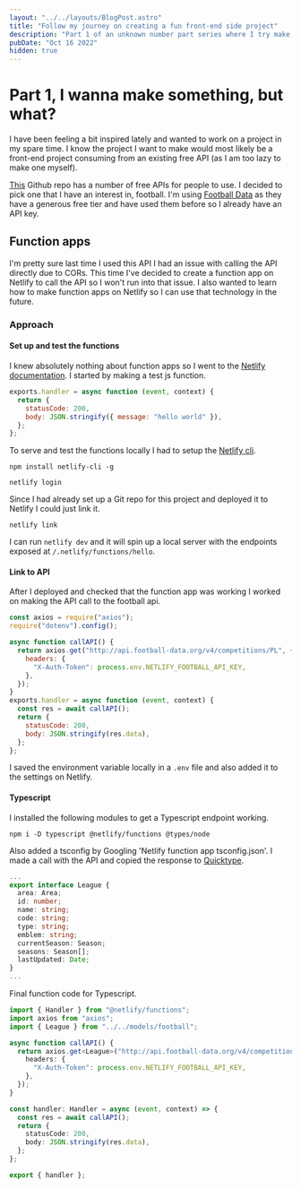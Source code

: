 ```yaml
---
layout: "../../layouts/BlogPost.astro"
title: "Follow my journey on creating a fun front-end side project"
description: "Part 1 of an unknown number part series where I try make something and document every dumb mistake I make"
pubDate: "Oct 16 2022"
hidden: true
---
```


# Part 1, I wanna make something, but what?

I have been feeling a bit inspired lately and wanted to work on a project in my spare time. I know the project I want to make would most likely be a front-end project consuming from an existing free API (as I am too lazy to make one myself).

[This](https://github.com/davemachado/public-api) Github repo has a number of free APIs for people to use. I decided to pick one that I have an interest in, football. I'm using [Football Data](https://www.football-data.org/) as they have a generous free tier and have used them before so I already have an API key. 

## Function apps

I'm pretty sure last time I used this API I had an issue with calling the API directly due to CORs. This time I've decided to create a function app on Netlify to call the API so I won't run into that issue. I also wanted to learn how to make function apps on Netlify so I can use that technology in the future. 

### Approach

#### Set up and test the functions

I knew absolutely nothing about function apps so I went to the [Netlify documentation](https://docs.netlify.com/functions/build/?fn-language=js). I started by making a test js function. 

```js
exports.handler = async function (event, context) {
  return {
    statusCode: 200,
    body: JSON.stringify({ message: "hello world" }),
  };
};

```

To serve and test the functions locally I had to setup the [Netlify cli](https://docs.netlify.com/cli/get-started/#run-a-local-development-environment).

```
npm install netlify-cli -g

netlify login
```

Since I had already set up a Git repo for this project and deployed it to Netlify I could just link it.

```
netlify link
```

I can run `netlify dev` and it will spin up a local server with the endpoints exposed at `/.netlify/functions/hello`.

#### Link to API

After I deployed and checked that the function app was working I worked on making the API call to the football api.

```js
const axios = require("axios");
require("dotenv").config();

async function callAPI() {
  return axios.get("http://api.football-data.org/v4/competitions/PL", {
    headers: {
      "X-Auth-Token": process.env.NETLIFY_FOOTBALL_API_KEY,
    },
  });
}
exports.handler = async function (event, context) {
  const res = await callAPI();
  return {
    statusCode: 200,
    body: JSON.stringify(res.data),
  };
};
```

I saved the environment variable locally in a `.env` file and also added it to the settings on Netlify.

#### Typescript

I installed the following modules to get a Typescript endpoint working.
```
npm i -D typescript @netlify/functions @types/node

```

Also added a tsconfig by Googling 'Netlify function app tsconfig.json'. I made a call with the API and copied the response to [Quicktype](https://app.quicktype.io/).

```ts
...
export interface League {
  area: Area;
  id: number;
  name: string;
  code: string;
  type: string;
  emblem: string;
  currentSeason: Season;
  seasons: Season[];
  lastUpdated: Date;
}
...
```

Final function code for Typescript.

```ts
import { Handler } from "@netlify/functions";
import axios from "axios";
import { League } from "../../models/football";

async function callAPI() {
  return axios.get<League>("http://api.football-data.org/v4/competitions/PL", {
    headers: {
      "X-Auth-Token": process.env.NETLIFY_FOOTBALL_API_KEY,
    },
  });
}

const handler: Handler = async (event, context) => {
  const res = await callAPI();
  return {
    statusCode: 200,
    body: JSON.stringify(res.data),
  };
};

export { handler };

```